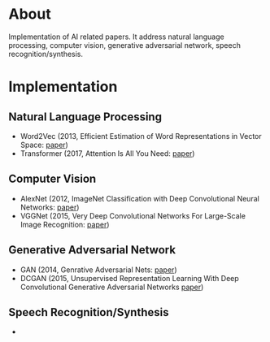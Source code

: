 # About
Implementation of AI related papers. 
It address natural language processing, computer vision, generative adversarial network, speech recognition/synthesis.

# Implementation

## Natural Language Processing
- Word2Vec (2013, Efficient Estimation of Word Representations in Vector Space: [paper](https://arxiv.org/pdf/1301.3781.pdf))
- Transformer (2017, Attention Is All You Need: [paper](https://proceedings.neurips.cc/paper/2017/file/3f5ee243547dee91fbd053c1c4a845aa-Paper.pdf))

## Computer Vision
- AlexNet (2012, ImageNet Classification with Deep Convolutional Neural Networks: [paper](https://proceedings.neurips.cc/paper/2012/file/c399862d3b9d6b76c8436e924a68c45b-Paper.pdf))
- VGGNet (2015, Very Deep Convolutional Networks For Large-Scale Image Recognition: [paper](https://arxiv.org/pdf/1409.1556.pdf))

## Generative Adversarial Network
- GAN (2014, Genrative Adversarial Nets: [paper](https://arxiv.org/pdf/1406.2661.pdf))
- DCGAN (2015, Unsupervised Representation Learning With Deep Convolutional Generative Adversarial Networks [paper](https://arxiv.org/pdf/1511.06434.pdf))

## Speech Recognition/Synthesis
- 